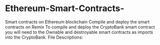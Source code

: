 # Ethereum-Smart-Contracts-
Smart contracts on Ethereum blockchain
Compile and deploy the smart contracts on Remix
To compile and deploy the CryptoBank smart contract you will need to the Ownable and destroyable smart contracts as imports into the CryptoBank.
File Descriptions:
